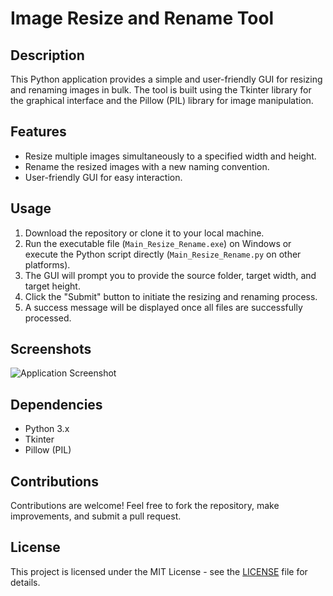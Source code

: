 # Image Resize and Rename Tool

## Description
This Python application provides a simple and user-friendly GUI for resizing and renaming images in bulk. The tool is built using the Tkinter library for the graphical interface and the Pillow (PIL) library for image manipulation.

## Features
- Resize multiple images simultaneously to a specified width and height.
- Rename the resized images with a new naming convention.
- User-friendly GUI for easy interaction.

## Usage
1. Download the repository or clone it to your local machine.
2. Run the executable file (`Main_Resize_Rename.exe`) on Windows or execute the Python script directly (`Main_Resize_Rename.py` on other platforms).
3. The GUI will prompt you to provide the source folder, target width, and target height.
4. Click the "Submit" button to initiate the resizing and renaming process.
5. A success message will be displayed once all files are successfully processed.

## Screenshots
![Application Screenshot]([application_screenshot.png](https://github.com/Zeaman/Python_app_Image_Resize_And_Rename/blob/main/application_screenshot.PNG))

## Dependencies
- Python 3.x
- Tkinter
- Pillow (PIL)

## Contributions
Contributions are welcome! Feel free to fork the repository, make improvements, and submit a pull request.

## License
This project is licensed under the MIT License - see the [LICENSE](LICENSE) file for details.
